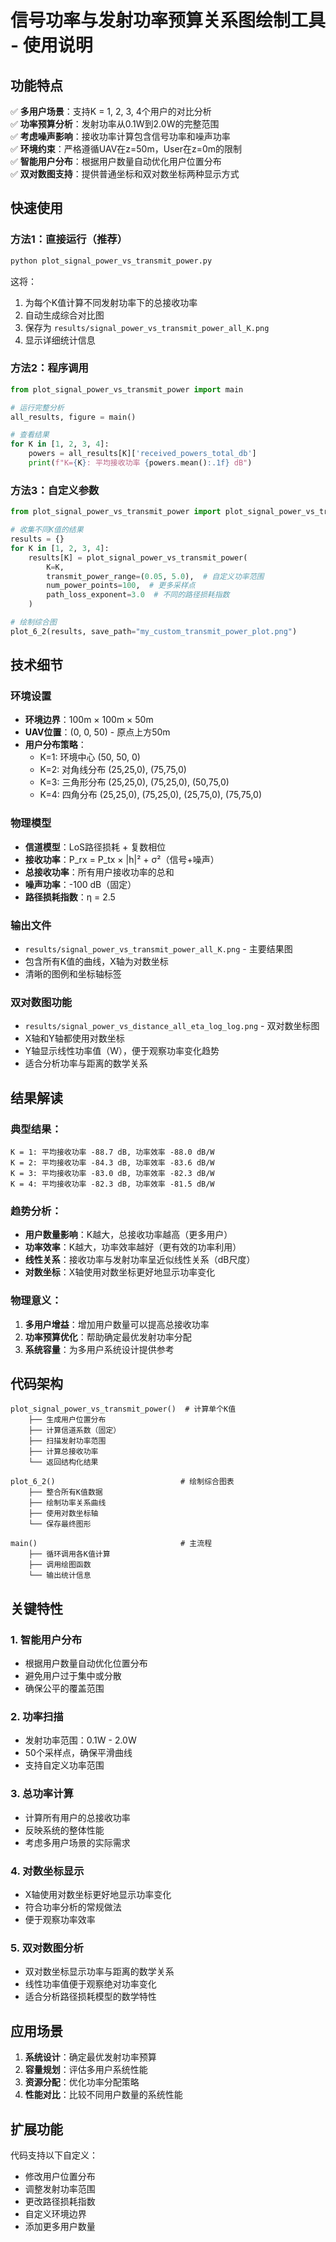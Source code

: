 # 信号功率与发射功率预算关系图绘制工具 - 使用说明

## 功能特点

✅ **多用户场景**：支持K = 1, 2, 3, 4个用户的对比分析  
✅ **功率预算分析**：发射功率从0.1W到2.0W的完整范围  
✅ **考虑噪声影响**：接收功率计算包含信号功率和噪声功率  
✅ **环境约束**：严格遵循UAV在z=50m，User在z=0m的限制  
✅ **智能用户分布**：根据用户数量自动优化用户位置分布  
✅ **双对数图支持**：提供普通坐标和双对数坐标两种显示方式  

## 快速使用

### 方法1：直接运行（推荐）
```bash
python plot_signal_power_vs_transmit_power.py
```

这将：
1. 为每个K值计算不同发射功率下的总接收功率
2. 自动生成综合对比图
3. 保存为 `results/signal_power_vs_transmit_power_all_K.png`
4. 显示详细统计信息

### 方法2：程序调用
```python
from plot_signal_power_vs_transmit_power import main

# 运行完整分析
all_results, figure = main()

# 查看结果
for K in [1, 2, 3, 4]:
    powers = all_results[K]['received_powers_total_db']
    print(f"K={K}: 平均接收功率 {powers.mean():.1f} dB")
```

### 方法3：自定义参数
```python
from plot_signal_power_vs_transmit_power import plot_signal_power_vs_transmit_power, plot_6_2

# 收集不同K值的结果
results = {}
for K in [1, 2, 3, 4]:
    results[K] = plot_signal_power_vs_transmit_power(
        K=K,
        transmit_power_range=(0.05, 5.0),  # 自定义功率范围
        num_power_points=100,  # 更多采样点
        path_loss_exponent=3.0  # 不同的路径损耗指数
    )

# 绘制综合图
plot_6_2(results, save_path="my_custom_transmit_power_plot.png")
```

## 技术细节

### 环境设置
- **环境边界**：100m × 100m × 50m
- **UAV位置**：(0, 0, 50) - 原点上方50m
- **用户分布策略**：
  - K=1: 环境中心 (50, 50, 0)
  - K=2: 对角线分布 (25,25,0), (75,75,0)
  - K=3: 三角形分布 (25,25,0), (75,25,0), (50,75,0)
  - K=4: 四角分布 (25,25,0), (75,25,0), (25,75,0), (75,75,0)

### 物理模型
- **信道模型**：LoS路径损耗 + 复数相位
- **接收功率**：P_rx = P_tx × |h|² + σ²（信号+噪声）
- **总接收功率**：所有用户接收功率的总和
- **噪声功率**：-100 dB（固定）
- **路径损耗指数**：η = 2.5

### 输出文件
- `results/signal_power_vs_transmit_power_all_K.png` - 主要结果图
- 包含所有K值的曲线，X轴为对数坐标
- 清晰的图例和坐标轴标签

### 双对数图功能
- `results/signal_power_vs_distance_all_eta_log_log.png` - 双对数坐标图
- X轴和Y轴都使用对数坐标
- Y轴显示线性功率值（W），便于观察功率变化趋势
- 适合分析功率与距离的数学关系

## 结果解读

### 典型结果：
```
K = 1: 平均接收功率 -88.7 dB, 功率效率 -88.0 dB/W
K = 2: 平均接收功率 -84.3 dB, 功率效率 -83.6 dB/W  
K = 3: 平均接收功率 -83.0 dB, 功率效率 -82.3 dB/W
K = 4: 平均接收功率 -82.3 dB, 功率效率 -81.5 dB/W
```

### 趋势分析：
- **用户数量影响**：K越大，总接收功率越高（更多用户）
- **功率效率**：K越大，功率效率越好（更有效的功率利用）
- **线性关系**：接收功率与发射功率呈近似线性关系（dB尺度）
- **对数坐标**：X轴使用对数坐标更好地显示功率变化

### 物理意义：
1. **多用户增益**：增加用户数量可以提高总接收功率
2. **功率预算优化**：帮助确定最优发射功率分配
3. **系统容量**：为多用户系统设计提供参考

## 代码架构

```
plot_signal_power_vs_transmit_power()  # 计算单个K值
    ├── 生成用户位置分布
    ├── 计算信道系数（固定）
    ├── 扫描发射功率范围
    ├── 计算总接收功率
    └── 返回结构化结果

plot_6_2()                            # 绘制综合图表
    ├── 整合所有K值数据
    ├── 绘制功率关系曲线
    ├── 使用对数坐标轴
    └── 保存最终图形

main()                                # 主流程
    ├── 循环调用各K值计算
    ├── 调用绘图函数
    └── 输出统计信息
```

## 关键特性

### 1. 智能用户分布
- 根据用户数量自动优化位置分布
- 避免用户过于集中或分散
- 确保公平的覆盖范围

### 2. 功率扫描
- 发射功率范围：0.1W - 2.0W
- 50个采样点，确保平滑曲线
- 支持自定义功率范围

### 3. 总功率计算
- 计算所有用户的总接收功率
- 反映系统的整体性能
- 考虑多用户场景的实际需求

### 4. 对数坐标显示
- X轴使用对数坐标更好地显示功率变化
- 符合功率分析的常规做法
- 便于观察功率效率

### 5. 双对数图分析
- 双对数坐标显示功率与距离的数学关系
- 线性功率值便于观察绝对功率变化
- 适合分析路径损耗模型的数学特性

## 应用场景

1. **系统设计**：确定最优发射功率预算
2. **容量规划**：评估多用户系统性能
3. **资源分配**：优化功率分配策略
4. **性能对比**：比较不同用户数量的系统性能

## 扩展功能

代码支持以下自定义：
- 修改用户位置分布
- 调整发射功率范围
- 更改路径损耗指数
- 自定义环境边界
- 添加更多用户数量
